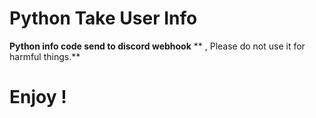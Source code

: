 # Python Take User Info



**Python info code send to discord webhook**
** , Please do not use it for harmful things.**

# Enjoy !
